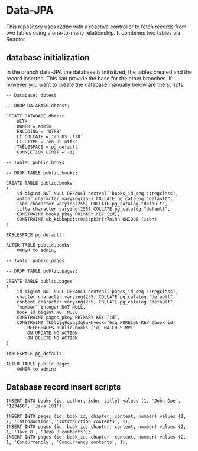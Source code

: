 # Data-JPA
This repository uses r2dbc with a reactive controller to fetch records from two tables 
using a one-to-many relationship. It combines two tables via Reactor. 

## database initialization 
In the branch data-JPA the database is initialized, the tables created and the record inserted.
This can provide the base for the other branches. If however you want to create the database manually below are the scripts.
```roomsql
-- Database: dbtest

-- DROP DATABASE dbtest;

CREATE DATABASE dbtest
    WITH 
    OWNER = admin
    ENCODING = 'UTF8'
    LC_COLLATE = 'en_US.utf8'
    LC_CTYPE = 'en_US.utf8'
    TABLESPACE = pg_default
    CONNECTION LIMIT = -1;
    
-- Table: public.books

-- DROP TABLE public.books;

CREATE TABLE public.books
(
    id bigint NOT NULL DEFAULT nextval('books_id_seq'::regclass),
    author character varying(255) COLLATE pg_catalog."default",
    isbn character varying(255) COLLATE pg_catalog."default",
    title character varying(255) COLLATE pg_catalog."default",
    CONSTRAINT books_pkey PRIMARY KEY (id),
    CONSTRAINT uk_kibbepcitr0a3cpk3rfr7nihn UNIQUE (isbn)
)

TABLESPACE pg_default;

ALTER TABLE public.books
    OWNER to admin;
    
-- Table: public.pages

-- DROP TABLE public.pages;

CREATE TABLE public.pages
(
    id bigint NOT NULL DEFAULT nextval('pages_id_seq'::regclass),
    chapter character varying(255) COLLATE pg_catalog."default",
    content character varying(255) COLLATE pg_catalog."default",
    "number" integer NOT NULL,
    book_id bigint NOT NULL,
    CONSTRAINT pages_pkey PRIMARY KEY (id),
    CONSTRAINT fk5lpjg9gvqj3g9ukhyecxdf6cq FOREIGN KEY (book_id)
        REFERENCES public.books (id) MATCH SIMPLE
        ON UPDATE NO ACTION
        ON DELETE NO ACTION
)

TABLESPACE pg_default;

ALTER TABLE public.pages
    OWNER to admin;
```

## Database record insert scripts
```roomsql
INSERT INTO books (id, author, isbn, title) values (1, 'John Doe', '123456', 'Java 101');

INSERT INTO pages (id, book_id, chapter, content, number) values (1, 1, 'Introduction', 'Introduction contents', 1);
INSERT INTO pages (id, book_id, chapter, content, number) values (2, 1, 'Java 8', 'Java 8 contents');
INSERT INTO pages (id, book_id, chapter, content, number) values (2, 1, 'Concurrencly', 'Concurrency contents', 1);
```